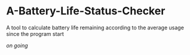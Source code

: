 # A-Battery-Life-Status-Checker
A tool to calculate battery life remaining according to the average usage since the program start

*on going*
